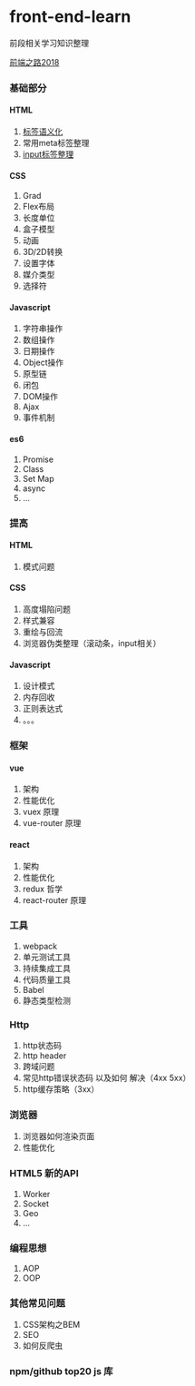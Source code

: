 # front-end-learn

前段相关学习知识整理

[前端之路2018](./articles/前端之路2018.md)


### 基础部分
#### HTML
1. [标签语义化](./articles/标签语义化.md)
2. 常用meta标签整理
3. [input标签整理](./articles/input标签整理.md)

#### CSS
1. Grad
2. Flex布局
3. 长度单位
4. 盒子模型
5. 动画
6. 3D/2D转换
7. 设置字体
8. 媒介类型
9. 选择符

#### Javascript
1. 字符串操作
2. 数组操作
3. 日期操作
4. Object操作
5. 原型链
6. 闭包
7. DOM操作
8. Ajax
9. 事件机制

#### es6
1. Promise
2. Class
3. Set Map
4. async
5. ...

### 提高
#### HTML
1. 模式问题

#### CSS
1. 高度塌陷问题
2. 样式兼容
3. 重绘与回流
4. 浏览器伪类整理（滚动条，input相关）

#### Javascript
1. 设计模式
2. 内存回收
3. 正则表达式
4. 。。。

### 框架
#### vue
1. 架构
3. 性能优化
4. vuex 原理
5. vue-router 原理

#### react 
1. 架构
2. 性能优化
3. redux 哲学
4. react-router 原理

### 工具
1. webpack
2. 单元测试工具
3. 持续集成工具
4. 代码质量工具
5. Babel
6. 静态类型检测

### Http
1. http状态码
2. http header
3. 跨域问题
4. 常见http错误状态码 以及如何 解决（4xx 5xx）
5. http缓存策略（3xx）

### 浏览器
1. 浏览器如何渲染页面
2. 性能优化

### HTML5 新的API
1. Worker
2. Socket
3. Geo
4. ...

### 编程思想
1. AOP
2. OOP

### 其他常见问题
1. CSS架构之BEM
2. SEO
3. 如何反爬虫


### npm/github top20 js 库



